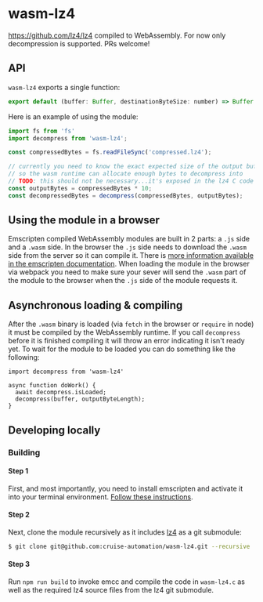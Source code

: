 # wasm-lz4

https://github.com/lz4/lz4 compiled to WebAssembly. For now only decompression is supported. PRs welcome!

## API

`wasm-lz4` exports a single function:

```js
export default (buffer: Buffer, destinationByteSize: number) => Buffer
```

Here is an example of using the module:

```js
import fs from 'fs'
import decompress from 'wasm-lz4';

const compressedBytes = fs.readFileSync('compressed.lz4');

// currently you need to know the exact expected size of the output buffer
// so the wasm runtime can allocate enough bytes to decompress into
// TODO: this should not be necessary...it's exposed in the lz4 C code
const outputBytes = compressedBytes * 10;
const decompressedBytes = decompress(compressedBytes, outputBytes);
```

## Using the module in a browser

Emscripten compiled WebAssembly modules are built in 2 parts: a `.js` side and a `.wasm` side.  In the browser the `.js` side needs to download the `.wasm` side from the server so it can compile it.  There is [more information available in the emscripten documentation](https://kripken.github.io/emscripten-site/docs/compiling/Deploying-Pages.html).  When loading the module in the browser via webpack you need to make sure your sever will send the `.wasm` part of the module to the browser when the `.js` side of the module requests it.

## Asynchronous loading & compiling

After the `.wasm` binary is loaded (via `fetch` in the browser or `require` in node) it must be compiled by the WebAssembly runtime.  If you call `decompress` before it is finished compiling it will throw an error indicating it isn't ready yet.  To wait for the module to be loaded you can do something like the following:

```
import decompress from 'wasm-lz4'

async function doWork() {
  await decompress.isLoaded;
  decompress(buffer, outputByteLength);
}
```

## Developing locally

### Building

#### Step 1

First, and most importantly, you need to install emscripten and activate it into your terminal environment.  [Follow these instructions](https://kripken.github.io/emscripten-site/docs/getting_started/downloads.html).

#### Step 2

Next, clone the module recursively as it includes [lz4](https://github.com/lz4/lz4) as a git submodule:

```sh
$ git clone git@github.com:cruise-automation/wasm-lz4.git --recursive
```

#### Step 3

Run `npm run build` to invoke emcc and compile the code in `wasm-lz4.c` as well as the required lz4 source files from the lz4 git submodule.
